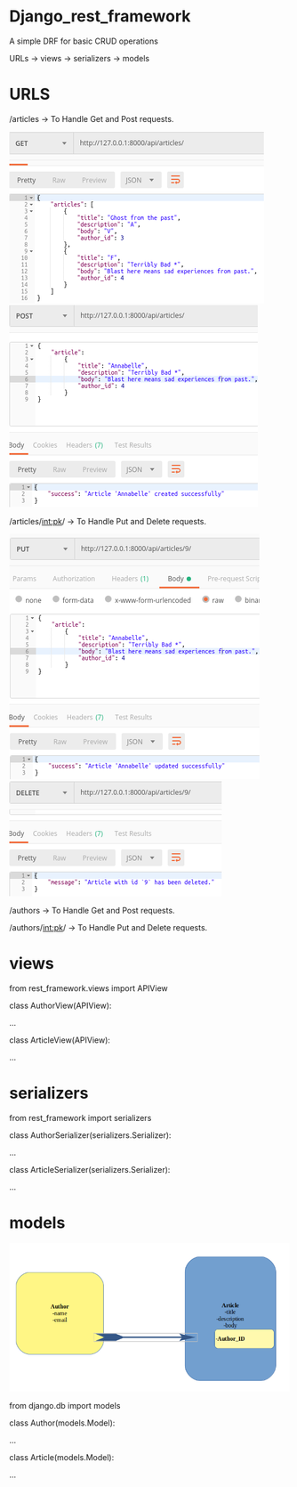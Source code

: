 # Django_rest_framework
A simple DRF for basic CRUD operations

URLs → views → serializers → models

# URLS
/articles -> To Handle Get and Post requests.

![get](get.png)
![post](post.png)

/articles/<int:pk>/ -> To Handle Put and Delete requests.

![put](put.png)
![delete](delete.png)

/authors -> To Handle Get and Post requests.

/authors/<int:pk>/ -> To Handle Put and Delete requests.


# views

from rest_framework.views import APIView

class AuthorView(APIView):

...

class ArticleView(APIView):

...

# serializers

from rest_framework import serializers

class AuthorSerializer(serializers.Serializer):

...

class ArticleSerializer(serializers.Serializer):

...

# models
![model](drf.png)

from django.db import models

class Author(models.Model):

...

class Article(models.Model):

...
